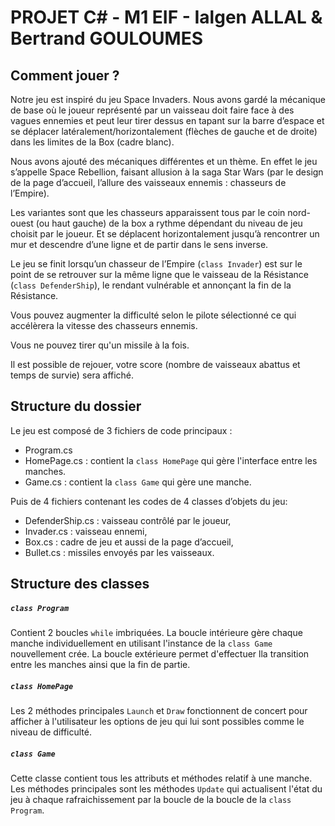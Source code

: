 # PROJET C# - M1 EIF - Ialgen ALLAL & Bertrand GOULOUMES

## Comment jouer ?

Notre jeu est inspiré du jeu Space Invaders. Nous avons gardé la mécanique de base où le joueur représenté par un vaisseau doit faire face à des vagues ennemies et peut leur tirer dessus en tapant sur la barre d’espace et se déplacer latéralement/horizontalement (flèches de gauche et de droite) dans les limites de la Box (cadre blanc).

Nous avons ajouté des mécaniques différentes et un thème. En effet le jeu s’appelle Space Rebellion, faisant allusion à la saga Star Wars (par le design de la page d’accueil, l’allure des vaisseaux ennemis : chasseurs de l’Empire).

Les variantes sont que les chasseurs apparaissent tous par le coin nord-ouest (ou haut gauche) de la box a rythme dépendant du niveau de jeu choisit par le joueur. Et se déplacent horizontalement jusqu’à rencontrer un mur et descendre d’une ligne et de partir dans le sens inverse.

Le jeu se finit lorsqu’un chasseur de l’Empire (`class Invader`) est sur le point de se retrouver sur la même ligne que le vaisseau de la Résistance (`class DefenderShip`), le rendant vulnérable et annonçant la fin de la Résistance.

Vous pouvez augmenter la difficulté selon le pilote sélectionné ce qui accélèrera la vitesse des chasseurs ennemis.

Vous ne pouvez tirer qu'un missile à la fois.

Il est possible de rejouer, votre score (nombre de vaisseaux abattus et temps de survie) sera affiché.


## Structure du dossier

Le jeu est composé de 3 fichiers de code principaux : 
  - Program.cs 
  - HomePage.cs : contient la `class HomePage` qui gère l'interface entre les manches.
  - Game.cs : contient la `class Game` qui gère une manche.

Puis de 4 fichiers contenant les codes de 4 classes d’objets du jeu: 
  - DefenderShip.cs : vaisseau contrôlé par le joueur, 
  - Invader.cs : vaisseau ennemi, 
  - Box.cs : cadre de jeu et aussi de la page d’accueil, 
  - Bullet.cs : missiles envoyés par les vaisseaux.

## Structure des classes

##### `class Program`

Contient 2 boucles `while` imbriquées. La boucle intérieure gère chaque manche individuellement en utilisant l'instance de la `class Game` nouvellement crée. La boucle extérieure permet d'effectuer lla transition entre les manches ainsi que la fin de partie.

##### `class HomePage`
Les 2 méthodes principales `Launch` et `Draw` fonctionnent de concert pour afficher à l'utilisateur les options de jeu qui lui sont possibles comme le niveau de difficulté.

##### `class Game`
Cette classe contient tous les attributs et méthodes relatif à une manche. Les méthodes principales sont les méthodes `Update` qui actualisent l'état du jeu à chaque rafraichissement par la boucle de la boucle de la `class Program`.
